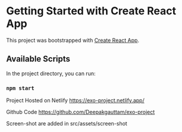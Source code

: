 # Getting Started with Create React App

This project was bootstrapped with [Create React App](https://github.com/facebook/create-react-app).

## Available Scripts

In the project directory, you can run:

### `npm start`


Project Hosted on Netlify
https://exo-project.netlify.app/


Github Code
https://github.com/Deepakgauttam/exo-project

Screen-shot are added in src/assets/screen-shot
